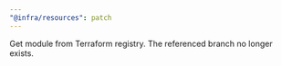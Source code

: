 ```yaml
---
"@infra/resources": patch
---
```


Get module from Terraform registry. The referenced branch no longer exists.
